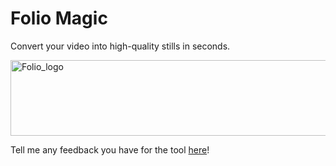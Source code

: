 # Folio Magic

Convert your video into high-quality stills in seconds.

<img width="614" height="121" alt="Folio_logo" src="https://github.com/user-attachments/assets/29cff5b8-5061-4f9b-b2a7-0357fc50fa08" />

Tell me any feedback you have for the tool [here](https://docs.google.com/forms/d/12rjJqeeK2jP7SIyxDmytcgdyOH2WWcCfxrEpxjGO71w/)!

